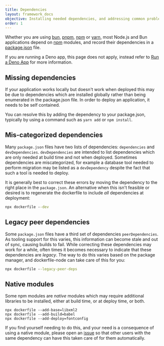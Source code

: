 ```yaml
---
title: Dependencies
layout: framework_docs
objective: Installing needed dependencies, and addressing common problems.
order: 1
---
```


Whether you are using [bun](https://bun.sh/), [pnpm](https://pnpm.io/),
[npm](https://docs.npmjs.com/cli/v9/commands/npm) or
[yarn](https://classic.yarnpkg.com/lang/en/), most Node.js and Bun applications
depend on [npm](https://www.npmjs.com/) modules, and record
their dependencies in a
[package.json](https://docs.npmjs.com/cli/v9/configuring-npm/package-json) file.

If you are running a Deno app, this page does not apply, instead refer to
[Run a Deno App](https://fly.io/docs/languages-and-frameworks/deno/) for
more information.

## Missing dependencies

If your application works locally but doesn't work when deployed this may be due to
dependencies which are installed globally rather than being enumerated in the
package.json file.  In order to deploy an application, it needs to be self contained.

You can resolve this by adding the dependency to your package.json, typically by
using a command such as `yarn add` or `npm install`.

## Mis-categorized dependencies

Many `package.json` files have two lists of dependencies: `dependencies` and `devDependencies`.
`devDependencies` are intended to list dependencies which are only needed at build time and
not when deployed.  Sometimes dependencies are miscategorized, for example a database tool
needed to perform migration may be listed as a `devDependency` despite the fact that such a
tool is needed to deploy.

It is generally best to correct these errors by moving the dependency to the right place in
the `package.json`.  An alternative when this isn't feasible or desired is to regenerate the
dockerfile to include _all_ dependencies at deployment:

```cmd
npx dockerfile --dev
```

## Legacy peer dependencies

Some `package.json` files have a third set of dependencies `peerDependencies`.  As tooling
support for this varies, this information can become stale and out of sync, causing builds
to fail.  While correcting these dependencies may work for a while, often times it becomes
necessary to indicate that these dependencies are _legacy_.  The way to do this varies
based on the package manager, and dockerfile-node can take care of this for you:

```cmd
npx dockerfile --legacy-peer-deps
```

## Native modules

Some npm modules are _native_ modules which may require additional libraries to be
installed, either at build time, or at deploy time, or both.

```
npx dockerfile --add-base=libxml2
npx dockerfile --add-build=babel
npx dockerfile --add-deploy=fontconfig
```

If you find yourself needing to do this, and your need is a consequence of using a
native module, please open an [issue](https://github.com/fly-apps/dockerfile-node/issues)
so that other users with the same dependency can have this taken care of for
them automatically.
